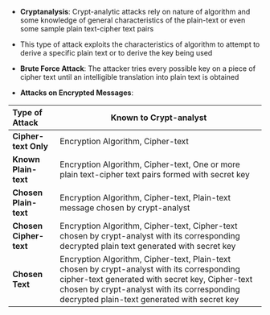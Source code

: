 - **Cryptanalysis**: Crypt-analytic attacks rely on nature of algorithm and some knowledge of general characteristics of the plain-text or even some sample plain text-cipher text pairs
- This type of attack exploits the characteristics of algorithm to attempt to derive a specific plain text or to derive the key being used

- **Brute Force Attack**: The attacker tries every possible key on a piece of cipher text until an intelligible translation into plain text is obtained

- **Attacks on Encrypted Messages**:

| Type of Attack         | Known to Crypt-analyst                                                                                                                                                                                                                        |
|:---------------------- | --------------------------------------------------------------------------------------------------------------------------------------------------------------------------------------------------------------------------------------------- |
| **Cipher-text Only**   | Encryption Algorithm, Cipher-text                                                                                                                                                                                                             |
| **Known Plain-text**   | Encryption Algorithm, Cipher-text, One or more plain text-cipher text pairs formed with secret key                                                                                                                                            |
| **Chosen Plain-text**  | Encryption Algorithm, Cipher-text, Plain-text message chosen by crypt-analyst                                                                                                                                                                 |
| **Chosen Cipher-text** | Encryption Algorithm, Cipher-text, Cipher-text chosen by crypt-analyst with its corresponding decrypted plain text generated with secret key                                                                                                  |
| **Chosen Text**        | Encryption Algorithm, Cipher-text, Plain-text chosen by crypt-analyst with its corresponding cipher-text generated with secret key, Cipher-text chosen by crypt-analyst with its corresponding decrypted plain-text generated with secret key |
